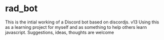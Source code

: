# rad_bot

This is the intial working of a Discord bot based on discordjs. v13
Using this as a learning project for myself and as something to help others learn javascript.
Suggestions, ideas, thoughts are welcome
